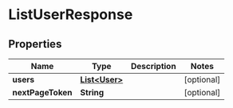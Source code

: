 
# ListUserResponse

## Properties
Name | Type | Description | Notes
------------ | ------------- | ------------- | -------------
**users** | [**List&lt;User&gt;**](User.md) |  |  [optional]
**nextPageToken** | **String** |  |  [optional]



